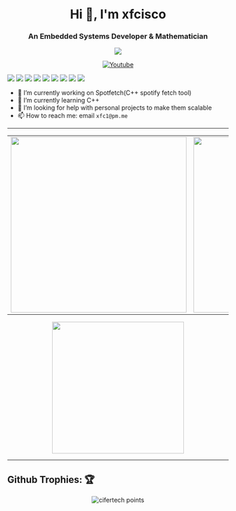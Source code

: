 <h1 align="center">Hi 👋, I'm xfcisco</h1>
<h3 align="center">An Embedded Systems Developer & Mathematician</h3>

<p align="center">
    <a href="https://discord.gg/BJtTBNYHpp" alt="Programming and Linux Community">
        <img src="https://img.shields.io/discord/819650821314052106?color=7289DA&labelColor=4a64bd&logo=discord&logoColor=white&style=for-the-badge" />
    </a>
</p>
<p align="center">
    <a href="https://www.youtube.com/channel/UCfhyTQpimu5Bp8Z4Q1rho1A?sub_confirmation=1" alt="Youtube Channel">
        <img alt="Youtube" title="Youtube" src="https://img.shields.io/badge/-Subscribe-red?style=for-the-badge&logo=youtube&logoColor=white" />
    </a>
</p>
    
![](https://img.shields.io/badge/OS-Arco-informational?style=flat&logoColor=white&color=#57BDDA)
![](https://img.shields.io/badge/WM-dwm-informational?style=flat&logoColor=white&color=#57BDDA)
![](https://img.shields.io/badge/Shell-Zsh-informational?style=flat&logoColor=white&color=#9147FF)
![](https://img.shields.io/badge/Editor-Vim-informational?style=flat&logoColor=white&color=#9147FF)
![](https://img.shields.io/badge/Language-C++-informational?style=flat&logoColor=white&color=#9147FF)
![](https://img.shields.io/badge/Language-Rust-informational?style=flat&logoColor=white&color=#9147FF)
![](https://img.shields.io/badge/Language-Python-informational?style=flat&logoColor=white&color=#9147FF)
![](https://img.shields.io/badge/Language-Nodejs-informational?style=flat&logoColor=white&color=#9147FF)
![](https://img.shields.io/badge/Language-C-informational?style=flat&logoColor=white&color=#9147FF)

- 🔭 I’m currently working on Spotfetch(C++ spotify fetch tool)
- 🌱 I’m currently learning C++
- 🤔 I’m looking for help with personal projects to make them scalable
- 📫 How to reach me: email `xfc1@pm.me`

---
<center>
    <table>
        <tr>
            <td>
                <img width="400px" align="center" src="https://github-readme-stats.vercel.app/api?username=xfcisco&show_icons=true&theme=react&hide_border=true" />
            </td>
            <td>
                <img width="400px" align="center" src="http://github-readme-streak-stats.herokuapp.com?user=xfcisco&theme=react&hide_border=true" />
            </td>
        </tr>
    </table>
</center>

<center>
    <img width="300px" align="center" src="https://github-readme-stats.vercel.app/api/top-langs/?username=xfcisco&hide_border=true&show_icons=true&no-frame=true&theme=react" />
</center>

---

## Github Trophies: 🏆️

<p align="center">
    <img src="https://github-profile-trophy.vercel.app/?username=xfcisco&theme=nord&hide_border=true&no-frame=true&row=1&column=7" alt="cifertech points"/>
</p>
